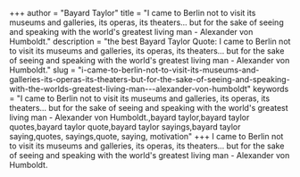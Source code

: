 +++
author = "Bayard Taylor"
title = "I came to Berlin not to visit its museums and galleries, its operas, its theaters... but for the sake of seeing and speaking with the world's greatest living man - Alexander von Humboldt."
description = "the best Bayard Taylor Quote: I came to Berlin not to visit its museums and galleries, its operas, its theaters... but for the sake of seeing and speaking with the world's greatest living man - Alexander von Humboldt."
slug = "i-came-to-berlin-not-to-visit-its-museums-and-galleries-its-operas-its-theaters-but-for-the-sake-of-seeing-and-speaking-with-the-worlds-greatest-living-man---alexander-von-humboldt"
keywords = "I came to Berlin not to visit its museums and galleries, its operas, its theaters... but for the sake of seeing and speaking with the world's greatest living man - Alexander von Humboldt.,bayard taylor,bayard taylor quotes,bayard taylor quote,bayard taylor sayings,bayard taylor saying,quotes, sayings,quote, saying, motivation"
+++
I came to Berlin not to visit its museums and galleries, its operas, its theaters... but for the sake of seeing and speaking with the world's greatest living man - Alexander von Humboldt.
